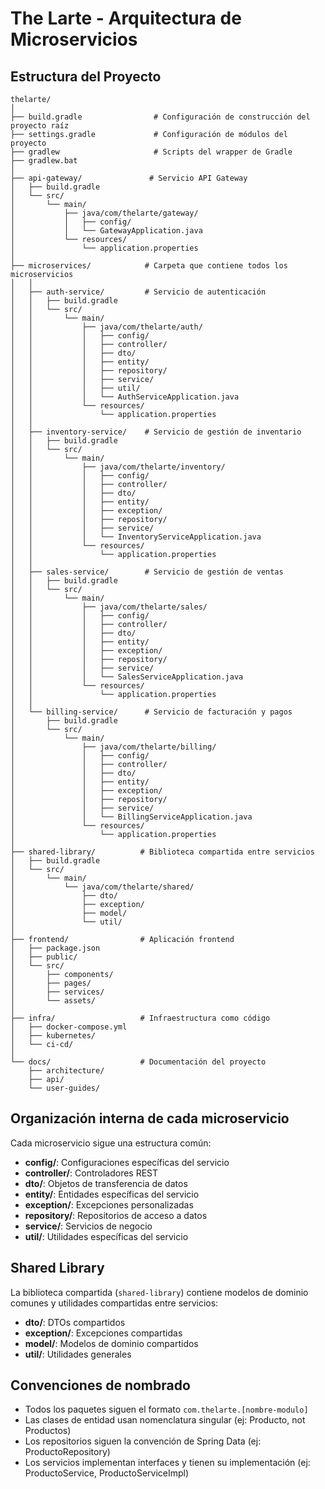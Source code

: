 # The Larte - Arquitectura de Microservicios

## Estructura del Proyecto


```
thelarte/
│
├── build.gradle                # Configuración de construcción del proyecto raíz
├── settings.gradle             # Configuración de módulos del proyecto
├── gradlew                     # Scripts del wrapper de Gradle
├── gradlew.bat
│
├── api-gateway/               # Servicio API Gateway
│   ├── build.gradle
│   └── src/
│       └── main/
│           ├── java/com/thelarte/gateway/
│           │   ├── config/
│           │   └── GatewayApplication.java
│           └── resources/
│               └── application.properties
│
├── microservices/            # Carpeta que contiene todos los microservicios
│   │
│   ├── auth-service/         # Servicio de autenticación
│   │   ├── build.gradle
│   │   └── src/
│   │       └── main/
│   │           ├── java/com/thelarte/auth/
│   │           │   ├── config/
│   │           │   ├── controller/
│   │           │   ├── dto/
│   │           │   ├── entity/
│   │           │   ├── repository/
│   │           │   ├── service/
│   │           │   ├── util/
│   │           │   └── AuthServiceApplication.java
│   │           └── resources/
│   │               └── application.properties
│   │
│   ├── inventory-service/    # Servicio de gestión de inventario
│   │   ├── build.gradle
│   │   └── src/
│   │       └── main/
│   │           ├── java/com/thelarte/inventory/
│   │           │   ├── config/
│   │           │   ├── controller/
│   │           │   ├── dto/
│   │           │   ├── entity/
│   │           │   ├── exception/
│   │           │   ├── repository/
│   │           │   ├── service/
│   │           │   └── InventoryServiceApplication.java
│   │           └── resources/
│   │               └── application.properties
│   │
│   ├── sales-service/        # Servicio de gestión de ventas
│   │   ├── build.gradle
│   │   └── src/
│   │       └── main/
│   │           ├── java/com/thelarte/sales/
│   │           │   ├── config/
│   │           │   ├── controller/
│   │           │   ├── dto/
│   │           │   ├── entity/
│   │           │   ├── exception/
│   │           │   ├── repository/
│   │           │   ├── service/
│   │           │   └── SalesServiceApplication.java
│   │           └── resources/
│   │               └── application.properties
│   │
│   └── billing-service/      # Servicio de facturación y pagos
│       ├── build.gradle
│       └── src/
│           └── main/
│               ├── java/com/thelarte/billing/
│               │   ├── config/
│               │   ├── controller/
│               │   ├── dto/
│               │   ├── entity/
│               │   ├── exception/
│               │   ├── repository/
│               │   ├── service/
│               │   └── BillingServiceApplication.java
│               └── resources/
│                   └── application.properties
│
├── shared-library/          # Biblioteca compartida entre servicios
│   ├── build.gradle
│   └── src/
│       └── main/
│           └── java/com/thelarte/shared/
│               ├── dto/
│               ├── exception/
│               ├── model/
│               └── util/
│
├── frontend/                # Aplicación frontend
│   ├── package.json
│   ├── public/
│   └── src/
│       ├── components/
│       ├── pages/
│       ├── services/
│       └── assets/
│
├── infra/                   # Infraestructura como código
│   ├── docker-compose.yml
│   ├── kubernetes/
│   └── ci-cd/
│
└── docs/                    # Documentación del proyecto
    ├── architecture/
    ├── api/
    └── user-guides/
```

## Organización interna de cada microservicio

Cada microservicio sigue una estructura común:

- **config/**: Configuraciones específicas del servicio
- **controller/**: Controladores REST
- **dto/**: Objetos de transferencia de datos
- **entity/**: Entidades específicas del servicio
- **exception/**: Excepciones personalizadas
- **repository/**: Repositorios de acceso a datos
- **service/**: Servicios de negocio
- **util/**: Utilidades específicas del servicio

## Shared Library

La biblioteca compartida (`shared-library`) contiene modelos de dominio comunes y utilidades compartidas entre servicios:

- **dto/**: DTOs compartidos
- **exception/**: Excepciones compartidas
- **model/**: Modelos de dominio compartidos
- **util/**: Utilidades generales

## Convenciones de nombrado

- Todos los paquetes siguen el formato `com.thelarte.[nombre-modulo]`
- Las clases de entidad usan nomenclatura singular (ej: Producto, not Productos)
- Los repositorios siguen la convención de Spring Data (ej: ProductoRepository)
- Los servicios implementan interfaces y tienen su implementación (ej: ProductoService, ProductoServiceImpl)